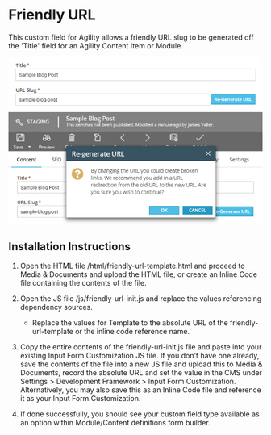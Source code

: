 # Friendly URL
This custom field for Agility allows a friendly URL slug to be generated off the 'Title' field for an Agility Content Item or Module. 

![friendly-url-field-default](screenshots/friendly-url-field-default.png?raw=true "Friendly URL Field")
![friendly-url-field-change](screenshots/friendly-url-field-change.png?raw=true "Friendly URL Field - Edit")

## Installation Instructions
   
1. Open the HTML file /html/friendly-url-template.html and proceed to Media & Documents and upload the HTML file, or create an Inline Code file containing the contents of the file.
 
2. Open the JS file /js/friendly-url-init.js and replace the values referencing dependency sources.
	 - Replace the values for Template to the absolute URL of the friendly-url-template or the inline code reference name.
 
3. Copy the entire contents of the friendly-url-init.js file and paste into your existing Input Form Customization JS file. 
If you don't have one already, save the contents of the file into a new JS file and upload this to Media & Documents, record the absolute URL and set the value in the CMS under Settings > Development Framework > Input Form Customization. Alternatively, you may also save this as an Inline Code file and reference it as your Input Form Customization.

4. If done successfully, you should see your custom field type available as an option within Module/Content definitions form builder.
